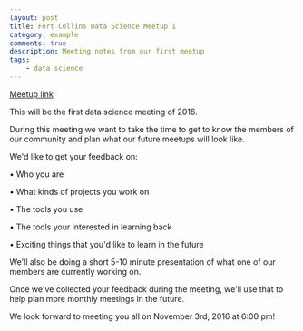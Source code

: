 ```yaml
---
layout: post
title: Fort Collins Data Science Meetup 1
category: example
comments: true
description: Meeting notes from our first meetup
tags:
    - data science
---
```


[Meetup link](https://www.meetup.com/Fort-Collins-Data-Science/events/235134616/)

This will be the first data science meeting of 2016.

During this meeting we want to take the time to get to know the members of our
community and plan what our future meetups will look like.

We'd like to get your feedback on:

• Who you are

• What kinds of projects you work on

• The tools you use

• The tools your interested in learning back

• Exciting things that you'd like to learn in the future

We'll also be doing a short 5-10 minute presentation of what one of our members
are currently working on.

Once we've collected your feedback during the meeting, we'll use that to help
plan more monthly meetings in the future.

We look forward to meeting you all on November 3rd, 2016 at 6:00 pm!
